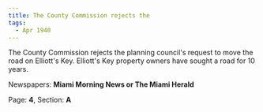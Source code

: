 ```yaml
---  
title: The County Commission rejects the  
tags:  
  - Apr 1940  
---  
```

  
The County Commission rejects the planning council's request to move the road on Elliott's Key. Elliott's Key property owners have sought a road for 10 years.  
  
Newspapers: **Miami Morning News or The Miami Herald**  
  
Page: **4**, Section: **A** 
